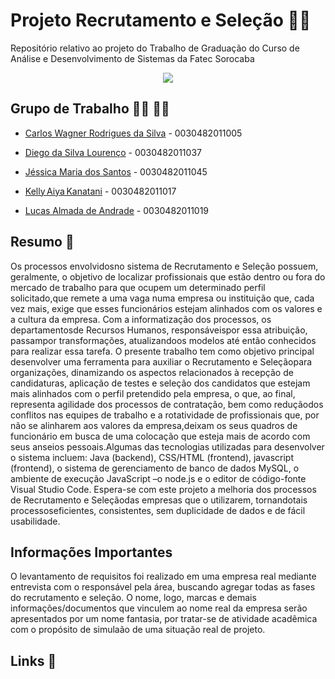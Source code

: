 # Projeto Recrutamento e Seleção 🧑‍💼

Repositório relativo ao projeto do Trabalho de Graduação do Curso de Análise e Desenvolvimento de Sistemas da Fatec Sorocaba


<div align="center">
<img src="https://user-images.githubusercontent.com/61124810/119904476-d8ace400-bf20-11eb-828b-8ed54b8e508f.gif"/>
</div>



## Grupo de Trabalho 🧑‍🎓 👨‍🎓

- [Carlos Wagner Rodrigues da Silva](https://github.com/carloswagner1) - 0030482011005

- [Diego da Silva Lourenço](https://github.com/Diegoslourenco) - 0030482011037 

- [Jéssica Maria dos Santos](https://github.com/jessiemdsantos) - 0030482011045 

- [Kelly Aiya Kanatani](https://github.com/KellyKanatani) - 0030482011017 

- [Lucas Almada de Andrade](https://github.com/AlmadaLucas) - 0030482011019


## Resumo 📖

Os   processos   envolvidosno   sistema   de Recrutamento   e Seleção   possuem, geralmente, o objetivo de localizar profissionais que estão dentro ou fora do mercado de trabalho para que ocupem um determinado perfil solicitado,que remete a uma vaga numa  empresa  ou  instituição  que,  cada  vez  mais,  exige  que  esses  funcionários estejam alinhados com os valores e a cultura da empresa. Com a informatização dos processos,   os departamentosde   Recursos   Humanos,   responsáveispor   essa atribuição, passampor transformações, atualizandoos modelos até então conhecidos para realizar essa tarefa. O presente trabalho tem como objetivo principal desenvolver uma   ferramenta   para   auxiliar   o Recrutamento   e Seleçãopara   organizações, dinamizando  os  aspectos  relacionados  à  recepção  de  candidaturas,  aplicação  de testes e seleção dos candidatos que estejam mais alinhados com o perfil pretendido pela  empresa,  o  que,  ao  final,  representa  agilidade  dos  processos de  contratação, bem  como  reduçãodos  conflitos  nas  equipes  de  trabalho  e  a  rotatividade  de profissionais  que,  por  não  se  alinharem  aos  valores  da  empresa,deixam  os  seus quadros de funcionário em busca de uma colocação que esteja mais de acordo com seus  anseios  pessoais.Algumas  das  tecnologias  utilizadas  para  desenvolver  o sistema  incluem: Java  (backend),  CSS/HTML  (frontend),  javascript  (frontend),  o sistema  de  gerenciamento  de  banco  de  dados  MySQL,  o  ambiente  de  execução JavaScript –o node.js e o editor de código-fonte Visual Studio Code. Espera-se com este projeto a melhoria dos processos de Recrutamento e Seleçãodas empresas que o  utilizarem, tornandotais  processoseficientes,  consistentes,  sem  duplicidade  de dados e de fácil usabilidade. 

## Informações Importantes
O levantamento de requisitos foi realizado em uma empresa real mediante entrevista com o responsável pela área, buscando agregar todas as fases do recrutamento e seleção. O nome, logo, marcas e demais informações/documentos que vinculem ao nome real da empresa serão apresentados por um nome fantasia, por tratar-se de atividade acadêmica com o propósito de simulaão de uma situação real de projeto.

## Links 📎

